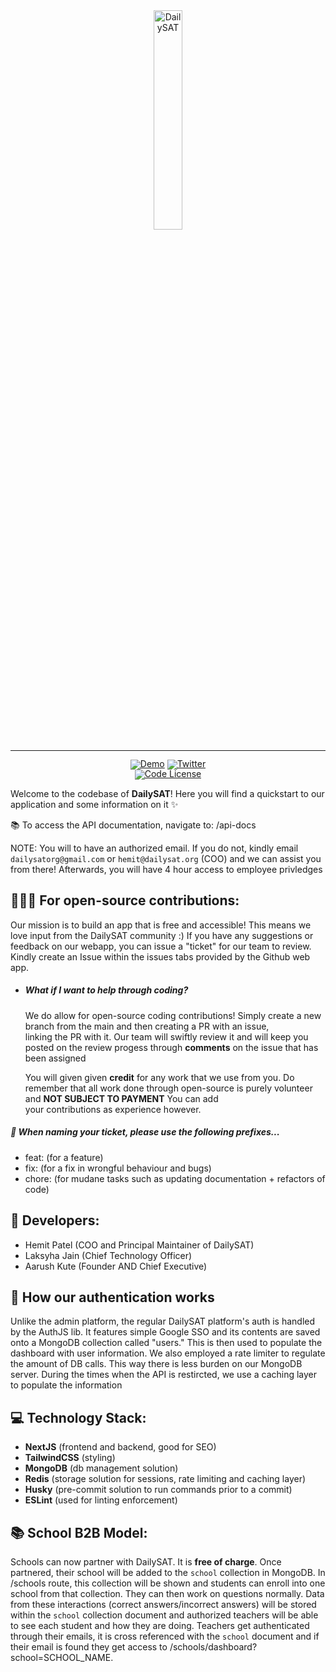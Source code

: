 <!-- markdownlint-disable first-line-h1 -->
<!-- markdownlint-disable html -->
<!-- markdownlint-disable no-duplicate-header -->

<div align="center">
  <img src="https://i.postimg.cc/jqZhnsw-f/dailysat-removebg-preview.png" width="30%" alt="DailySAT" />
</div>
<hr>
<div align="center" style="line-height: 1;">
  <a href="https://dailysat.org/"><img alt="Demo"
    src="https://img.shields.io/badge/🚀%20Live%20Demo-Talem%20AI-2F80ED?color=2F80ED&logoColor=white"/></a>
  <a href="https://twitter.com/dailysat"><img alt="Twitter"
    src="https://img.shields.io/badge/Twitter-@talem__ai-1DA1F2?logo=x&logoColor=white"/></a>
  <br>
  <a href="LICENSE-CODE"><img alt="Code License"
    src="https://img.shields.io/badge/Code%20License-Apache%202.0-00BFFF?color=00BFFF"/></a>
  <br>
</div>

Welcome to the codebase of **DailySAT**! Here you will find a quickstart to our application and some information on it ✨

📚 To access the API documentation, navigate to: /api-docs

NOTE: You will to have an authorized email. If you do not, kindly email `dailysatorg@gmail.com` or `hemit@dailysat.org` (COO) and we can assist you from there! Afterwards, you will have 4 hour access to employee privledges


## 🧑‍🤝‍🧑 For open-source contributions:
Our mission is to build an app that is free and accessible! This means we love input from the DailySAT community :) If you have any suggestions or feedback on our webapp, you can issue a "ticket" for our team to review. Kindly create an Issue within the issues tabs provided by the Github web app.

- ##### What if I want to help through coding?
  We do allow for open-source coding contributions! Simply create a new branch from the main and then creating a PR with an issue,     
  linking the PR with it. Our team will swiftly review it and will keep you posted on the review progess through **comments** on the 
  issue that has been assigned

  You will given given **credit** for any work that we use from you. Do remember that all work done through open-source is purely volunteer and **NOT SUBJECT TO PAYMENT** You can add     
  your contributions as experience however.

##### 📛 When naming your ticket, please use the following prefixes...
- feat: (for a feature)
- fix: (for a fix in wrongful behaviour and bugs)
- chore: (for mudane tasks such as updating documentation + refactors of code)

## 👷 Developers:
- Hemit Patel (COO and Principal Maintainer of DailySAT)
- Laksyha Jain (Chief Technology Officer)
- Aarush Kute (Founder AND Chief Executive)

## 🔐 How our authentication works ##

Unlike the admin platform, the regular DailySAT platform's auth is handled by the AuthJS lib. It features simple Google SSO and its contents are saved onto a MongoDB collection called "users." This is then used to populate the dashboard with user information. We also employed a rate limiter to regulate the amount of DB calls. This way there is less burden on our MongoDB server. During the times when the API is restircted, we use a caching layer to populate the information

## 💻 Technology Stack:
- **NextJS** (frontend and backend, good for SEO)
- **TailwindCSS** (styling)
- **MongoDB** (db management solution)
- **Redis** (storage solution for sessions, rate limiting and caching layer)
- **Husky** (pre-commit solution to run commands prior to a commit)
- **ESLint** (used for linting enforcement)

## 📚 School B2B Model:

Schools can now partner with DailySAT. It is **free of charge**. Once partnered, their school will be added to the `school` collection in MongoDB. In /schools route, this collection will be shown and students can enroll into one school from that collection. They can then work on questions normally. Data from these interactions (correct answers/incorrect answers) will be stored within the `school` collection document and authorized teachers will be able to see each student and how they are doing. Teachers get authenticated through their emails, it is cross referenced with the `school` document and if their email is found they get access to /schools/dashboard?school=SCHOOL_NAME.
